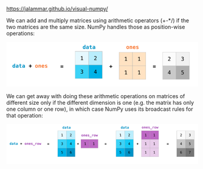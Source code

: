 https://jalammar.github.io/visual-numpy/

We can add and multiply matrices using arithmetic operators (+-\*/) if the two matrices are the same size. NumPy handles those as position-wise operations:

![](assets/2020-10-16-17-14-38.png)

We can get away with doing these arithmetic operations on matrices of different size only if the different dimension is one (e.g. the matrix has only one column or one row), in which case NumPy uses its broadcast rules for that operation:

![](assets/2020-10-16-17-15-19.png)
